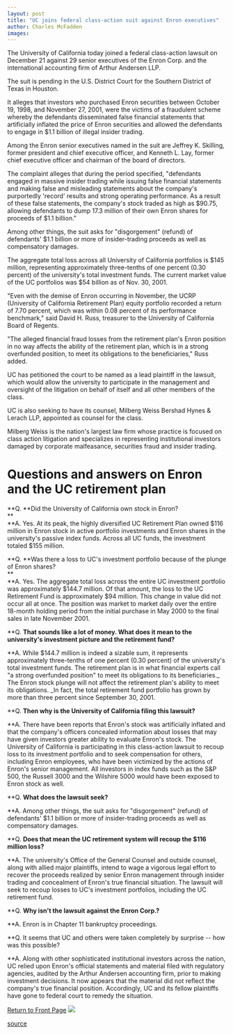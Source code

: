 ```yaml
---
layout: post
title: "UC joins federal class-action suit against Enron executives"
author: Charles McFadden
images:
---
```


The University of California today joined a federal class-action lawsuit on December 21 against 29 senior executives of the Enron Corp. and the international accounting firm of Arthur Andersen LLP.

The suit is pending in the U.S. District Court for the Southern District of Texas in Houston.

It alleges that investors who purchased Enron securities between October 19, 1998, and November 27, 2001, were the victims of a fraudulent scheme whereby the defendants disseminated false financial statements that artificially inflated the price of Enron securities and allowed the defendants to engage in $1.1 billion of illegal insider trading.  
  
Among the Enron senior executives named in the suit are Jeffrey K. Skilling, former president and chief executive officer, and Kenneth L. Lay, former chief executive officer and chairman of the board of directors.  
  
The complaint alleges that during the period specified, "defendants engaged in massive insider trading while issuing false financial statements and making false and misleading statements about the company's purportedly 'record' results and strong operating performance. As a result of these false statements, the company's stock traded as high as $90.75, allowing defendants to dump 17.3 million of their own Enron shares for proceeds of $1.1 billion."  
  
Among other things, the suit asks for "disgorgement" (refund) of defendants' $1.1 billion or more of insider-trading proceeds as well as compensatory damages.  
  
The aggregate total loss across all University of California portfolios is $145 million, representing approximately three-tenths of one percent (0.30 percent) of the university's total investment funds. The current market value of the UC portfolios was $54 billion as of Nov. 30, 2001.  
  
"Even with the demise of Enron occurring in November, the UCRP (University of California Retirement Plan) equity portfolio recorded a return of 7.70 percent, which was within 0.08 percent of its performance benchmark," said David H. Russ, treasurer to the University of California Board of Regents.  
  
"The alleged financial fraud losses from the retirement plan's Enron position in no way affects the ability of the retirement plan, which is in a strong overfunded position, to meet its obligations to the beneficiaries," Russ added.  
  
UC has petitioned the court to be named as a lead plaintiff in the lawsuit, which would allow the university to participate in the management and oversight of the litigation on behalf of itself and all other members of the class.  
  
UC is also seeking to have its counsel, Milberg Weiss Bershad Hynes & Lerach LLP, appointed as counsel for the class.  
  
Milberg Weiss is the nation's largest law firm whose practice is focused on class action litigation and specializes in representing institutional investors damaged by corporate malfeasance, securities fraud and insider trading.

# **Questions and answers on Enron and the UC retirement plan**

**Q. **Did the University of California own stock in Enron?  
**  
**A. Yes. At its peak, the highly diversified UC Retirement Plan owned $116 million in Enron stock in active portfolio investments and Enron shares in the university's passive index funds. Across all UC funds, the investment totaled $155 million.  
  
**Q. **Was there a loss to UC's investment portfolio because of the plunge of Enron shares?  
**  
**A. Yes. The aggregate total loss across the entire UC investment portfolio was approximately $144.7 million. Of that amount, the loss to the UC Retirement Fund is approximately $94 million. This change in value did not occur all at once. The position was market to market daily over the entire 18-month holding period from the initial purchase in May 2000 to the final sales in late November 2001.  
  
**Q. **That sounds like a lot of money. What does it mean to the university's investment picture and the retirement fund?**  
  
**A. While $144.7 million is indeed a sizable sum, it represents approximately three-tenths of one percent (0.30 percent) of the university's total investment funds. The retirement plan is in what financial experts call "a strong overfunded position" to meet its obligations to its beneficiaries._ The Enron stock plunge will not affect the retirement plan's ability to meet its obligations. _In fact, the total retirement fund portfolio has grown by more than three percent since September 30, 2001.  
  
**Q. **Then why is the University of California filing this lawsuit?**  
  
**A. There have been reports that Enron's stock was artificially inflated and that the company's officers concealed information about losses that may have given investors greater ability to evaluate Enron's stock. The University of California is participating in this class-action lawsuit to recoup loss to its investment portfolio and to seek compensation for others, including Enron employees, who have been victimized by the actions of Enron's senior management. All investors in index funds such as the S&P 500, the Russell 3000 and the Wilshire 5000 would have been exposed to Enron stock as well.  
  
**Q. **What does the lawsuit seek?**  
  
**A. Among other things, the suit asks for "disgorgement" (refund) of defendants' $1.1 billion or more of insider-trading proceeds as well as compensatory damages.  
  
**Q. **Does that mean the UC retirement system will recoup the $116 million loss?**  
  
**A. The university's Office of the General Counsel and outside counsel, along with allied major plaintiffs, intend to wage a vigorous legal effort to recover the proceeds realized by senior Enron management through insider trading and concealment of Enron's true financial situation. The lawsuit will seek to recoup losses to UC's investment portfolios, including the UC retirement fund.  
  
**Q. **Why isn't the lawsuit against the Enron Corp.?**  
  
**A. Enron is in Chapter 11 bankruptcy proceedings.  
  
**Q. It seems that UC and others were taken completely by surprise -- how was this possible?  
  
**A. Along with other sophisticated institutional investors across the nation, UC relied upon Enron's official statements and material filed with regulatory agencies, audited by the Arthur Andersen accounting firm, prior to making investment decisions. It now appears that the material did not reflect the company's true financial position. Accordingly, UC and its fellow plaintiffs have gone to federal court to remedy the situation.

  

[Return to Front Page][1] ![ ][2]

[1]: ../../index.html
[2]: ../../images/trans.gif

[source](http://www1.ucsc.edu/currents/01-02/01-07/enron.html "Permalink to enron")
